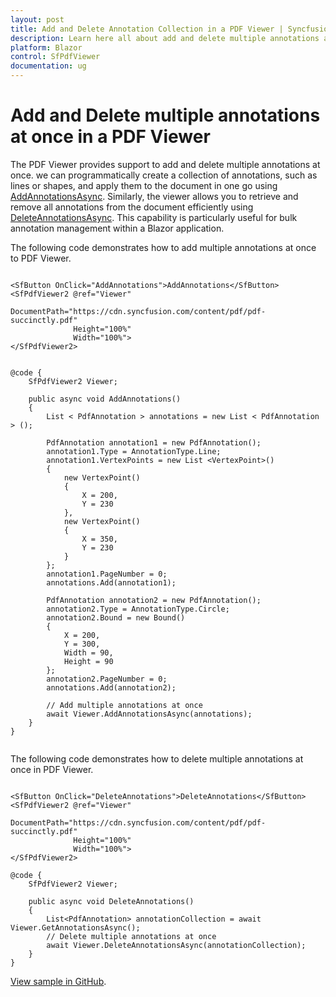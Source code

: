 ```yaml
---
layout: post
title: Add and Delete Annotation Collection in a PDF Viewer | Syncfusion
description: Learn here all about add and delete multiple annotations at once in Blazor application in Syncfusion Blazor SfPdfViewer component and more.
platform: Blazor
control: SfPdfViewer
documentation: ug
---
```


# Add and Delete multiple annotations at once in a PDF Viewer

The PDF Viewer provides support to add and delete multiple annotations at once. we can programmatically create a collection of annotations, such as lines or shapes, and apply them to the document in one go using [AddAnnotationsAsync](https://help.syncfusion.com/cr/blazor/Syncfusion.Blazor.SfPdfViewer.PdfViewerBase.html#Syncfusion_Blazor_SfPdfViewer_PdfViewerBase_AddAnnotationsAsync_System_Collections_Generic_List_Syncfusion_Blazor_SfPdfViewer_PdfAnnotation__). Similarly, the viewer allows you to retrieve and remove all annotations from the document efficiently using [DeleteAnnotationsAsync](https://help.syncfusion.com/cr/blazor/Syncfusion.Blazor.SfPdfViewer.PdfViewerBase.html#Syncfusion_Blazor_SfPdfViewer_PdfViewerBase_DeleteAnnotationsAsync_System_Collections_Generic_List_Syncfusion_Blazor_SfPdfViewer_PdfAnnotation__). This capability is particularly useful for bulk annotation management within a Blazor application.


The following code demonstrates how to add multiple annotations at once to PDF Viewer.

```cshtml

<SfButton OnClick="AddAnnotations">AddAnnotations</SfButton>
<SfPdfViewer2 @ref="Viewer" 
              DocumentPath="https://cdn.syncfusion.com/content/pdf/pdf-succinctly.pdf"
              Height="100%"
              Width="100%">
</SfPdfViewer2>
 

@code {
    SfPdfViewer2 Viewer;
    
    public async void AddAnnotations() 
    {
        List < PdfAnnotation > annotations = new List < PdfAnnotation > ();

        PdfAnnotation annotation1 = new PdfAnnotation();
        annotation1.Type = AnnotationType.Line;
        annotation1.VertexPoints = new List <VertexPoint>() 
        {
            new VertexPoint() 
            {
                X = 200,
                Y = 230
            },
            new VertexPoint() 
            {
                X = 350,
                Y = 230
            }
        };
        annotation1.PageNumber = 0;
        annotations.Add(annotation1);

        PdfAnnotation annotation2 = new PdfAnnotation();
        annotation2.Type = AnnotationType.Circle;
        annotation2.Bound = new Bound() 
        {
            X = 200,
            Y = 300,
            Width = 90,
            Height = 90
        };
        annotation2.PageNumber = 0;
        annotations.Add(annotation2);

        // Add multiple annotations at once
        await Viewer.AddAnnotationsAsync(annotations);
    }
}
    
```

The following code demonstrates how to delete multiple annotations at once in PDF Viewer.

```cshtml

<SfButton OnClick="DeleteAnnotations">DeleteAnnotations</SfButton>
<SfPdfViewer2 @ref="Viewer" 
              DocumentPath="https://cdn.syncfusion.com/content/pdf/pdf-succinctly.pdf"
              Height="100%"
              Width="100%">
</SfPdfViewer2>

@code {
    SfPdfViewer2 Viewer;
    
    public async void DeleteAnnotations()
    {
        List<PdfAnnotation> annotationCollection = await Viewer.GetAnnotationsAsync();
        // Delete multiple annotations at once
        await Viewer.DeleteAnnotationsAsync(annotationCollection);
    }
}

```

[View sample in GitHub]().
